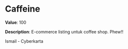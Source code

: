 # Caffeine

**Value**: 100

**Description**: E-commerce listing untuk coffee shop. Phew!!

Ismail - Cyberkarta
